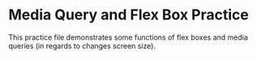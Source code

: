 # Media Query and Flex Box Practice

This practice file demonstrates some functions of flex boxes and media queries (in regards to changes screen size).